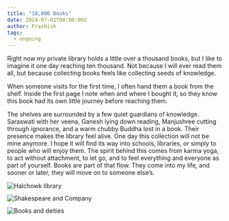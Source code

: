 ```yaml
---
title: "10,000 Books"
date: 2024-07-01T00:00:00Z
author: Prashish
tags:
  - ongoing
---
```

Right now my private library holds a little over a thousand books, but I like to imagine it one day reaching ten thousand. Not because I will ever read them all, but because collecting books feels like collecting seeds of knowledge.

When someone visits for the first time, I often hand them a book from the shelf. Inside the first page I note when and where I bought it, so they know this book had its own little journey before reaching them.

The shelves are surrounded by a few quiet guardians of knowledge. Saraswati with her veena, Ganesh lying down reading, Manjushree cutting through ignorance, and a warm chubby Buddha lost in a book. Their presence makes the library feel alive. One day this collection will not be mine anymore. I hope it will find its way into schools, libraries, or simply to people who will enjoy them. The spirit behind this comes from karma yoga, to act without attachment, to let go, and to feel everything and everyone as part of yourself. Books are part of that flow. They come into my life, and sooner or later, they will move on to someone else’s.

<div class="image-wrapper" style="margin: 12px auto;"><img src="/img/halchowk-library.jpg" alt="Halchowk library"></div>
<div class="image-wrapper" style="margin: 12px auto;"><img src="/img/shakespeare-and-company.jpg" alt="Shakespeare and Company"></div>
<div class="image-wrapper" style="margin: 12px auto;"><img src="/img/books-deities.jpg" alt="Books and deities"></div>


